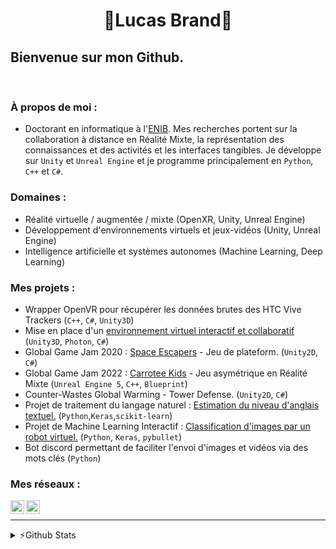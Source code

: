 <h1 align="center"> 🦉Lucas Brand🦉</h1>

## Bienvenue sur mon Github.

<br />

### À propos de moi :

- Doctorant en informatique à l'[ENIB][enib_web]. Mes recherches portent sur la collaboration à distance en Réalité Mixte, la représentation des connaissances et des activités et les interfaces tangibles.  Je développe sur `Unity` et `Unreal Engine` et je programme principalement en `Python`, `C++` et `C#`.

### Domaines :

- Réalité virtuelle / augmentée / mixte (OpenXR, Unity, Unreal Engine)
- Développement d'environnements virtuels et jeux-vidéos (Unity, Unreal Engine)
- Intelligence artificielle et systèmes autonomes (Machine Learning, Deep Learning)

### Mes projets :

- Wrapper OpenVR pour récupérer les données brutes des HTC Vive Trackers (`C++`, `C#`, `Unity3D`)
- Mise en place d'un [environnement virtuel interactif et collaboratif][unity_photon] (`Unity3D`, `Photon`, `C#`) 
- Global Game Jam 2020 : [Space Escapers][ggj20] - Jeu de plateform. (`Unity2D`, `C#`)
- Global Game Jam 2022 : [Carrotee Kids][ggj22] - Jeu asymétrique en Réalité Mixte (`Unreal Engine 5`, `C++`, `Blueprint`)
- Counter-Wastes Global Warming - Tower Defense. (`Unity2D`, `C#`)
- Projet de traitement du langage naturel : [Estimation du niveau d'anglais textuel.][nlp_project] (`Python`,`Keras`,`scikit-learn`)
- Projet de Machine Learning Interactif : [Classification d'images par un robot virtuel.][cnn_project] (`Python`, `Keras`, `pybullet`)
- Bot discord permettant de faciliter l'envoi d'images et vidéos via des mots clés (`Python`)



### Mes réseaux :

[<img align="left" alt="LVBrand" width="22px" src="https://cdn.jsdelivr.net/npm/simple-icons@3.8.0/icons/github.svg" />][github]
[<img align="left" alt="lucas-brand-00b6651a6 | LinkedIn" width="22px" src="https://cdn.jsdelivr.net/npm/simple-icons@v3/icons/linkedin.svg" />][linkedin]

<br />

---
<details>
  <summary>⚡️Github Stats</summary>
  <img align="left" alt="LVBrand's Github Stats" src="https://github-readme-stats.vercel.app/api?username=LVBrand&show_icons=true&hide_border=true&hide=stars&include_all_commits=true"/>
</details>

[enib_web]: https://www.enib.fr/fr/
[linkedin]: https://www.linkedin.com/in/lucas-brand-00b6651a6/
[github]: https://github.com/LVBrand
[nlp_project]: https://github.com/ThomasCochou/English_proficiency_prediction_NLP
[cnn_project]: https://github.com/LVBrand/Projet_IML_Robot_Detection
[ggj20]: https://github.com/LVBrand/Global-Game-Jam-2020
[ggj22]: https://v3.globalgamejam.org/2023/games/carrotee-kids-6 
[unity_photon]: https://github.com/LVBrand/Unity3D-Photon-Interactive-and-Collaborative-Environment
